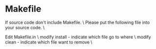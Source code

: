 # Makefile
If source code don't include Makefile. \\
Please put the following file into your source code. \\

Edit Makefile.in  \\
	modify install - indicate which file go to where \\
	modify clean   - indicate which file want to remove  \\
